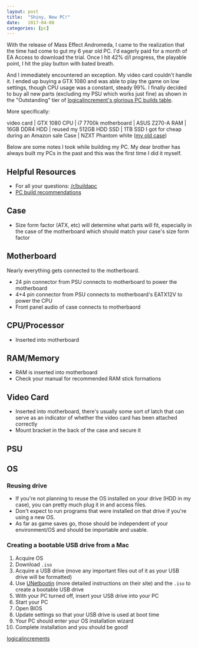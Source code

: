 ```yaml
---
layout: post
title:  "Shiny, New PC!"
date:   2017-04-08
categories: [pc]
---
```


With the release of Mass Effect Andromeda, I came to the realization that the time had come to gut my 6 year old PC. I'd eagerly paid for a month of EA Access to download the trial. Once I hit 42% d/l progress, the playable point, I hit the play button with bated breath.

And I immediately encountered an exception. My video card couldn't handle it. I ended up buying a GTX 1080 and was able to play the game on low settings, though CPU usage was a constant, steady 99%. I finally decided to buy all new parts (excluding my PSU which works just fine) as shown in the "Outstanding" tier of [logicalincrement's glorious PC builds table](logicalincrements).

More specifically:

video card | GTX 1080
CPU | i7 7700k
motherboard | ASUS Z270-A
RAM | 16GB DDR4
HDD | reused my 512GB HDD
SSD | 1TB SSD I got for cheap during an Amazon sale
Case | NZXT Phantom white ([my old case](https://www.nzxt.com/products/phantom-white))


Below are some notes I took while building my PC. My dear brother has always built my PCs in the past and this was the first time I did it myself.


## Helpful Resources

- For all your questions: [/r/buildapc](http://reddit.com/r/buildapc)
- [PC build recommendations](logicalincrements)

## Case

- Size form factor (ATX, etc) will determine what parts will fit, especially in the case of the motherboard which should match your case's size form factor

## Motherboard

Nearly everything gets connected to the motherboard.

- 24 pin connector from PSU connects to motherboard to power the motherboard
- 4+4 pin connector from PSU connects to motherboard's EATX12V to power the CPU
- Front panel audio of case connects to motherbaord

## CPU/Processor

- Inserted into motherboard

## RAM/Memory

- RAM is inserted into motherboard
- Check your manual for recommended RAM stick formations

## Video Card

- Inserted into motherboard, there's usually some sort of latch that can serve as an indicator of whether the video card has been attached correctly
- Mount bracket in the back of the case and secure it

## PSU

## OS

### Reusing drive

- If you're not planning to reuse the OS installed on your drive (HDD in my case), you can pretty much plug it in and access files.
- Don't expect to run programs that were installed on that drive if you're using a new OS.
- As far as game saves go, those should be independent of your environment/OS and should be importable and usable.

### Creating a bootable USB drive from a Mac

1. Acquire OS
2. Download `.iso`
3. Acquire a USB drive (move any important files out of it as your USB drive will be formatted)
4. Use [UNetbootin](https://unetbootin.github.io/) (more detailed instructions on their site) and the `.iso` to create a bootable USB drive
5. With your PC turned off, insert your USB drive into your PC
6. Start your PC
7. Open BIOS
8. Update settings so that your USB drive is used at boot time
9. Your PC should enter your OS installation wizard
10. Complete installation and you should be good!


[logicalincrements](http://www.logicalincrements.com/)
